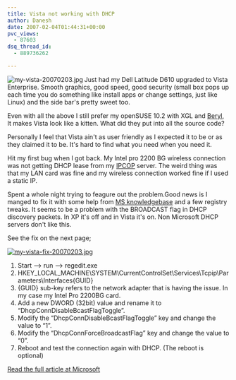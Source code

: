 ```yaml
---
title: Vista not working with DHCP
author: Danesh
date: 2007-02-04T01:44:31+00:00
pvc_views:
  - 87603
dsq_thread_id:
  - 889736262

---
```

[<img src="/techblog/wp-content/uploads/2007/02/my-vista-20070203.thumbnail.jpg" alt="my-vista-20070203.jpg" title="my-vista-20070203.jpg" align="left" />][1]Just had my Dell Latitude D610 upgraded to Vista Enterprise. Smooth graphics, good speed, good security (small box pops up each time you do something like install apps or change settings, just like Linux) and the side bar's pretty sweet too.

Even with all the above I still prefer my openSUSE 10.2 with XGL and [Beryl][2], It makes Vista look like a kitten. What did they put into all the source code?

Personally I feel that Vista ain't as user friendly as I expected it to be or as they claimed it to be. It's hard to find what you need when you need it.

Hit my first bug when I got back. My Intel pro 2200 BG wireless connection was not getting DHCP lease from my [IPCOP][3] server. The weird thing was that my LAN card was fine and my wireless connection worked fine if I used a static IP.

Spent a whole night trying to feagure out the problem.Good news is I manged to fix it with some help from [MS knowledgebase][4] and a few registry tweaks. It seems to be a problem with the BROADCAST flag in DHCP discovery packets. In XP it's off and in Vista it's on. Non Microsoft DHCP servers don't like this.

See the fix on the next page;<!--more-->

[![my-vista-fix-20070203.jpg][5]][6]

1. Start &#8211;> run &#8211;> regedit.exe  
2. HKEY\_LOCAL\_MACHINE\SYSTEM\CurrentControlSet\Services\Tcpip\Parameters\Interfaces\{GUID}  
3. {GUID} sub-key refers to the network adapter that is having the issue. In my case my Intel Pro 2200BG card.  
4. Add a new DWORD (32bit) value and rename it to &#8220;DhcpConnDisableBcastFlagToggle&#8221;.  
5. Modify the &#8220;DhcpConnDisableBcastFlagToggle&#8221; key and change the value to &#8220;1&#8221;.  
6. Modify the &#8220;DhcpConnForceBroadcastFlag&#8221; key and change the value to &#8220;0&#8221;.  
7. Reboot and test the connection again with DHCP. (The reboot is optional)

[Read the full article at Microsoft][4]

 [1]: /techblog/wp-content/uploads/2007/02/my-vista-20070203.jpg "my-vista-20070203.jpg"
 [2]: http://www.beryl-project.org/
 [3]: http://www.ipcop.org/
 [4]: http://support.microsoft.com/kb/928233/en-us
 [5]: /techblog/wp-content/uploads/2007/02/my-vista-fix-20070203.jpg
 [6]: /techblog/wp-content/uploads/2007/02/my-vista-fix-20070203.jpg "my-vista-fix-20070203.jpg"